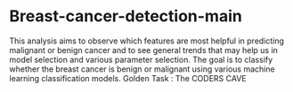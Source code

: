 # Breast-cancer-detection-main
This analysis aims to observe which features are most helpful in predicting malignant or benign cancer and to see general trends that may help us in model selection and various parameter selection. The goal is to classify whether the breast cancer is benign or malignant using various machine learning classification models.
Golden Task : The CODERS CAVE
